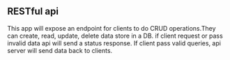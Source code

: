 ## RESTful api

This app will expose an endpoint for clients to do CRUD operations.They can create, read, update, delete data store in a DB. if client request or pass invalid data api will send a status response. If client pass valid queries, api server will send data back to clients. 
